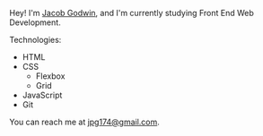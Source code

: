 Hey! I'm [Jacob Godwin](https://github.com/jacobgodwin), and I'm currently studying Front End Web Development.

Technologies:

- HTML
- CSS
  - Flexbox
  - Grid
- JavaScript
- Git

You can reach me at jpg174@gmail.com.

